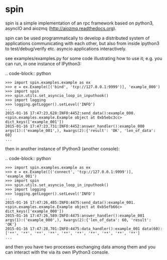 spin
====


spin is a simple implementation of an rpc framework based on python3, asyncIO
and aiozmq (http://aiozmq.readthedocs.org).

spin can be used programmatically to develop a distributed system of
applications communicating with each other, but also from inside ipython3
to test/debug/verify etc. asyncio applications interactively.

see examples/examples.py for some code illustrating how to use it; e.g. you
can run, in one instance of IPython3:

.. code-block:: python

    >>> import spin.examples.example as ex
    >>> e = ex.Example([('bind', 'tcp://127.0.0.1:9999')], 'example_000')
    >>> import spin
    >>> spin.utils.set_asyncio_loop_in_inputhook()
    >>> import logging
    >>> logging.getLogger().setLevel('INFO')
    ...
    2015-01-16 17:47:23,628:INFO:4452:send_data():example_000.<spin.examples.example.Example object at 0xb5ebc3cc> dict_keys(['example_001'])
    2015-01-16 17:47:23,731:INFO:4452:answer_handler():example_000 args(1):('example_001',), kwargs(2):{'result': 'OK', 'len_of_data': 60}
    ...

then in another instance of IPython3 (another console):

.. code-block:: python

    >>> import spin.examples.example as ex
    >>> e = ex.Example([('connect', 'tcp://127.0.0.1:9999')], 'example_001')
    >>> import spin
    >>> spin.utils.set_asyncio_loop_in_inputhook()
    >>> import logging
    >>> logging.getLogger().setLevel('INFO')
    ...
    2015-01-16 17:47:26,485:INFO:4475:send_data():example_001.<spin.examples.example.Example object at 0xb5efb66c> dict_keys(['example_000'])
    2015-01-16 17:47:26,589:INFO:4475:answer_handler():example_001 args(1):('example_000',), kwargs(2):{'len_of_data': 60, 'result': 'OK'}
    2015-01-16 17:47:28,701:INFO:4475:data_handler():example_001 data(60):['**', '**', '**', '**', '**', '**', '**', '**', '**', '**']
    ...

and then you have two processes exchanging data among them and you can interact
with the via its own IPython3 console.
